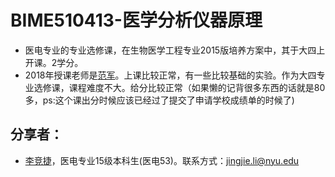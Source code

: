 # BIME510413-医学分析仪器原理

* 医电专业的专业选修课，在生物医学工程专业2015版培养方案中，其于大四上开课。2学分。
* 2018年授课老师是[范军](http://gr.xjtu.edu.cn/web/fanjun)。上课比较正常，有一些比较基础的实验。作为大四专业选修课，课程难度不大。给分比较正常（如果懒的记背很多东西的话就是80多，ps:这个课出分时候应该已经过了提交了申请学校成绩单的时候了)



## 分享者：
+ [李竞捷](https://www.cns.nyu.edu/~jingjie/)，医电专业15级本科生(医电53)。联系方式：[jingjie.li@nyu.edu](mailto:jingjie.li@nyu.edu)

